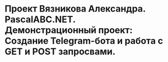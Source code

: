 # Проект Вязникова Александра. PascalABC.NET. Демонстрационный проект: Создание Telegram-бота и работа с GET и POST запросвами.
